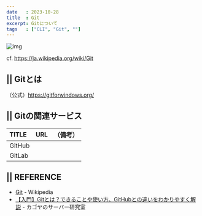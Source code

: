```yaml
---
date   : 2023-10-28
title  : Git 
excerpt: Gitについて
tags   : ["CLI", "Git", ""]
---
```


![img](https://upload.wikimedia.org/wikipedia/commons/thumb/e/e0/Git-logo.svg/300px-Git-logo.svg.png)

cf. https://ja.wikipedia.org/wiki/Git

## || Gitとは

（公式）https://gitforwindows.org/



## || Gitの関連サービス

|TITLE|URL|（備考）|
|:-|:-|:-|
|GitHub|||
|GitLab|||



## || REFERENCE
- [Git](https://ja.wikipedia.org/wiki/Git) - Wikipedia
- [【入門】Gitとは？できることや使い方、GitHubとの違いをわかりやすく解説](https://www.kagoya.jp/howto/it-glossary/develop/git/) - カゴヤのサーバー研究室
